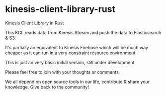 # kinesis-client-library-rust
Kinesis Client Library in Rust

This KCL reads data from Kinesis Stream and push the data to Elasticsearch & S3.

It's partially an equivalent to Kinesis Firehose which will be much way cheaper as it can run 
in a very constraint resource environment.

This is just an very basic initial version, still under development.

Please feel free to join with your thoughts or comments.


We all depend on open source tools in our life, contribute & share your knowledge.
Give back to the community!
